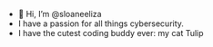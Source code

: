- 👋 Hi, I’m @sloaneeliza 
- I have a passion for all things cybersecurity.
- I have the cutest coding buddy ever: my cat Tulip
